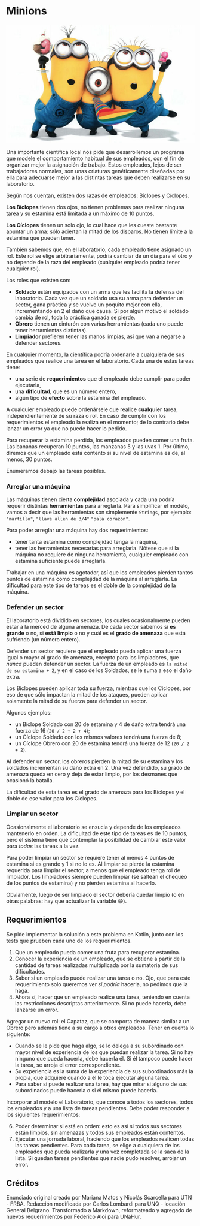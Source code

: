 # Minions

![Minions cover](assets/minions.jpg)

Una importante científica local nos pide que desarrollemos un programa que modele el comportamiento habitual de sus empleados, con el fin de organizar mejor la asignación de trabajo. Estos empleados, lejos de ser trabajadores normales, son unas criaturas genéticamente diseñadas por ella para adecuarse mejor a las distintas tareas que deben realizarse en su laboratorio.

Según nos cuentan, existen dos razas de empleados: Bíclopes y Cíclopes.

**Los Bíclopes** tienen dos ojos, no tienen problemas para realizar ninguna tarea y su estamina está limitada a un máximo de 10 puntos.

**Los Cíclopes** tienen un solo ojo, lo cual hace que les cueste bastante apuntar un arma: sólo aciertan la mitad de los disparos. No tienen límite a la estamina que pueden tener.

También sabemos que, en el laboratorio, cada empleado tiene asignado un rol. Este rol se elige arbitrariamente, podría cambiar de un día para el otro y no depende de la raza del empleado (cualquier empleado podría tener cualquier rol). 

Los roles que existen son:

* **Soldado** están equipados con un arma que les facilita la defensa del laboratorio. Cada vez que un soldado usa su arma para defender un sector, gana práctica y se vuelve un poquito mejor con ella, incrementando en 2 el daño que causa. Si por algún motivo el soldado cambia de rol, toda la práctica ganada se pierde.
* **Obrero** tienen un cinturón con varias herramientas (cada uno puede tener herramientas distintas).
* **Limpiador** prefieren tener las manos limpias, así que van a negarse a defender sectores.

En cualquier momento, la científica podría ordenarle a cualquiera de sus empleados que realice una tarea en el laboratorio. Cada una de estas tareas tiene:

* una serie de **requerimientos** que el empleado debe cumplir para poder ejecutarla, 
* una **dificultad**, que es un número entero,
* algún tipo de **efecto** sobre la estamina del empleado.
  
A cualquier empleado puede ordenársele que realice **cualquier** tarea, independientemente de su raza o rol. En caso de cumplir con los requerimientos el empleado la realiza en el momento; de lo contrario debe lanzar un error ya que no puede hacer lo pedido.

Para recuperar la estamina perdida, los empleados pueden comer una fruta. Las bananas recuperan 10 puntos, las manzanas 5 y las uvas 1. Por último, diremos que un empleado está contento si su nivel de estamina es de, al menos, 30 puntos.

Enumeramos debajo las tareas posibles.

### Arreglar una máquina 

Las máquinas tienen cierta **complejidad** asociada y cada una podría requerir distintas **herramientas** para arreglarla. Para simplificar el modelo, vamos a decir que las herramientas son simplemente `Strings`, por ejemplo: `"martillo"`, `"llave allen de 3/4"` `"pala corazón"`.

Para poder arreglar una máquina hay dos requerimientos:
* tener tanta estamina como complejidad tenga la máquina, 
* tener las herramientas necesarias para arreglarla. Nótese que si la máquina no requiere de ninguna herramienta, cualquier empleado con estamina suficiente puede arreglarla.

Trabajar en una máquina es agotador, así que los empleados pierden tantos puntos de estamina como complejidad de la máquina al arreglarla. La dificultad para este tipo de tareas es el doble de la complejidad de la máquina.

### Defender un sector

El laboratorio está dividido en sectores, los cuales ocasionalmente pueden estar a la merced de alguna amenaza. De cada sector sabemos si **es grande** o no, si **está limpio** o no y cuál es el **grado de amenaza** que está sufriendo (un número entero).

Defender un sector requiere que el empleado pueda aplicar una fuerza igual o mayor al grado de amenaza, excepto para los limpiadores, que _nunca_ pueden defender un sector. La fuerza de un empleado es `la mitad de su estamina + 2`, y en el caso de los Soldados, se le suma a eso el daño extra.

Los Bíclopes pueden aplicar toda su fuerza, mientras que los Ciclopes, por eso de que sólo impactan la mitad de los ataques, pueden aplicar solamente la mitad de su fuerza para defender un sector.

Algunos ejemplos:
* un Bíclope Soldado con 20 de estamina y 4 de daño extra tendrá una fuerza de 16 (`20 / 2 + 2 + 4`);
* un Cíclope Soldado con los mismos valores tendrá una fuerza de 8;
* un Cíclope Obrero con 20 de estamina tendrá una fuerza de 12 (`20 / 2 + 2`).

Al defender un sector, los obreros pierden la mitad de su estamina y los soldados incrementan su daño extra en 2. Una vez defendido, su grado de amenaza queda en cero y deja de estar limpio, por los desmanes que ocasionó la batalla.

La dificultad de esta tarea es el grado de amenaza para los Bíclopes y el doble de ese valor para los Cíclopes.

### Limpiar un sector

Ocasionalmente el laboratorio se ensucia y depende de los empleados mantenerlo en orden. La dificultad de este tipo de tareas es de 10 puntos, pero el sistema tiene que contemplar la posibilidad de cambiar este valor para _todas_ las tareas a la vez.

Para poder limpiar un sector se requiere tener al menos 4 puntos de estamina si es grande y 1 si no lo es. Al limpiar se pierde la estamina requerida para limpiar el sector, a menos que el empleado tenga rol de limpiador. Los limpiadores siempre pueden limpiar (se saltean el chequeo de los puntos de estamina) y no pierden estamina al hacerlo.

Obviamente, luego de ser limpiado el sector debería quedar limpio (o en otras palabras: hay que actualizar la variable :sweat_smile:). 

## Requerimientos

Se pide implementar la solución a este problema en Kotlin, junto con los tests que prueben cada uno de los requerimientos.

1. Que un empleado pueda comer una fruta para recuperar estamina.
1. Conocer la experiencia de un empleado, que se obtiene a partir de la cantidad de tareas realizadas multiplicada por la sumatoria de sus dificultades.
1. Saber si un empleado puede realizar una tarea o no. Ojo, que para este requerimiento solo queremos ver _si podría_ hacerla, no pedimos que la haga. 
1. Ahora sí, hacer que un empleado realice una tarea, teniendo en cuenta las restricciones descriptas anteriormente. Si no puede hacerla, debe lanzarse un error.
  
Agregar un nuevo rol: el Capataz, que se comporta de manera similar a un Obrero pero además tiene a su cargo a otros empleados. Tener en cuenta lo siguiente:

* Cuando se le pide que haga algo, se lo delega a su subordinado con mayor nivel de experiencia de los que puedan realizar la tarea. Si no hay ninguno que pueda hacerla, debe hacerla él. Si él tampoco puede hacer la tarea, se arroja el error correspondiente.
* Su experiencia es la suma de la experiencia de sus subordinados más la propia, que adquiere cuando a él le toca ejecutar alguna tarea.
* Para saber si puede realizar una tarea, hay que mirar si alguno de sus subordinados puede hacerla o si él mismo puede hacerla.

Incorporar al modelo el Laboratorio, que conoce a todos los sectores, todos los empleados y a una lista de tareas pendientes. Debe poder responder a los siguientes requerimientos:

6. Poder determinar si está en orden: esto es así si todos sus sectores están limpios, sin amenazas y todos sus empleados están contentos.
7. Ejecutar una jornada laboral, haciendo que los empleados realicen todas las tareas pendientes. Para cada tarea, se elige a cualquiera de los empleados que pueda realizarla y una vez completada se la saca de la lista. Si quedan tareas pendientes que nadie pudo resolver, arrojar un error.

## Créditos

Enunciado original creado por Mariana Matos y Nicolás Scarcella para UTN - FRBA. Redacción modificada por Carlos Lombardi para UNQ - locación General Belgrano. Transformado a Markdown, reformateado y agregado de nuevos requerimientos por Federico Aloi para UNaHur.
